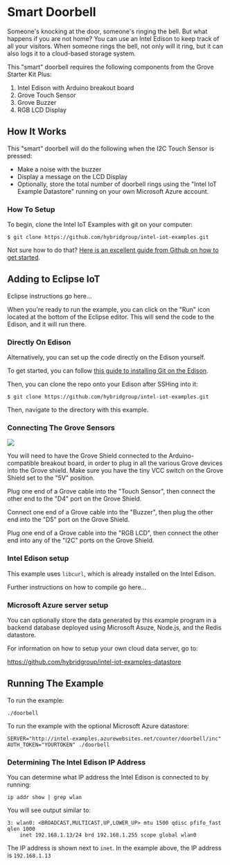 # Smart Doorbell

Someone's knocking at the door, someone's ringing the bell. But what happens if you are not home? You can use an Intel Edison to keep track of all your visitors. When someone rings the bell, not only will it ring, but it can also logs it to a cloud-based storage system.

This "smart" doorbell requires the following components from the Grove Starter Kit Plus:

1. Intel Edison with Arduino breakout board
2. Grove Touch Sensor
3. Grove Buzzer
4. RGB LCD Display

## How It Works

This "smart" doorbell will do the following when the I2C Touch Sensor is pressed:

- Make a noise with the buzzer
- Display a message on the LCD Display
- Optionally, store the total number of doorbell rings using the "Intel IoT Example Datastore" running on your own Microsoft Azure account.

### How To Setup

To begin, clone the Intel IoT Examples with git on your computer:

    $ git clone https://github.com/hybridgroup/intel-iot-examples.git

Not sure how to do that? [Here is an excellent guide from Github on how to get started](https://help.github.com/desktop/guides/getting-started/).

## Adding to Eclipse IoT

Eclipse instructions go here...

When you're ready to run the example, you can click on the "Run" icon located at the bottom of the Eclipse editor.
This will send the code to the Edison, and it will run there.

### Directly On Edison

Alternatively, you can set up the code directly on the Edison yourself.

To get started, you can follow [this guide to installing Git on the Edison](https://github.com/intel-iot-devkit/edison-guides/wiki/Installing-Git-on-Intel-Edison).

Then, you can clone the repo onto your Edison after SSHing into it:

    $ git clone https://github.com/hybridgroup/intel-iot-examples.git

Then, navigate to the directory with this example.

### Connecting The Grove Sensors

![](./../../../images/doorbell.jpg)

You will need to have the Grove Shield connected to the Arduino-compatible breakout board, in order to plug in all the various Grove devices into the Grove shield. Make sure you have the tiny VCC switch on the Grove Shield set to the "5V" position.

Plug one end of a Grove cable into the "Touch Sensor", then connect the other end to the "D4" port on the Grove Shield.

Connect one end of a Grove cable into the "Buzzer", then plug the other end into the "D5" port on the Grove Shield.

Plug one end of a Grove cable into the "RGB LCD", then connect the other end into any of the "I2C" ports on the Grove Shield.

### Intel Edison setup

This example uses `libcurl`, which is already installed on the Intel Edison.

Further instructions on how to compile go here...

### Microsoft Azure server setup

You can optionally store the data generated by this example program in a backend database deployed using Microsoft Asuze, Node.js, and the Redis datastore.

For information on how to setup your own cloud data server, go to:

https://github.com/hybridgroup/intel-iot-examples-datastore

## Running The Example

To run the example:

    ./doorbell

To run the example with the optional Microsoft Azure datastore:

    SERVER="http://intel-examples.azurewebsites.net/counter/doorbell/inc" AUTH_TOKEN="YOURTOKEN" ./doorbell

### Determining The Intel Edison IP Address

You can determine what IP address the Intel Edison is connected to by running:

    ip addr show | grep wlan

You will see output similar to:

    3: wlan0: <BROADCAST,MULTICAST,UP,LOWER_UP> mtu 1500 qdisc pfifo_fast qlen 1000
        inet 192.168.1.13/24 brd 192.168.1.255 scope global wlan0

The IP address is shown next to `inet`. In the example above, the IP address is `192.168.1.13`
